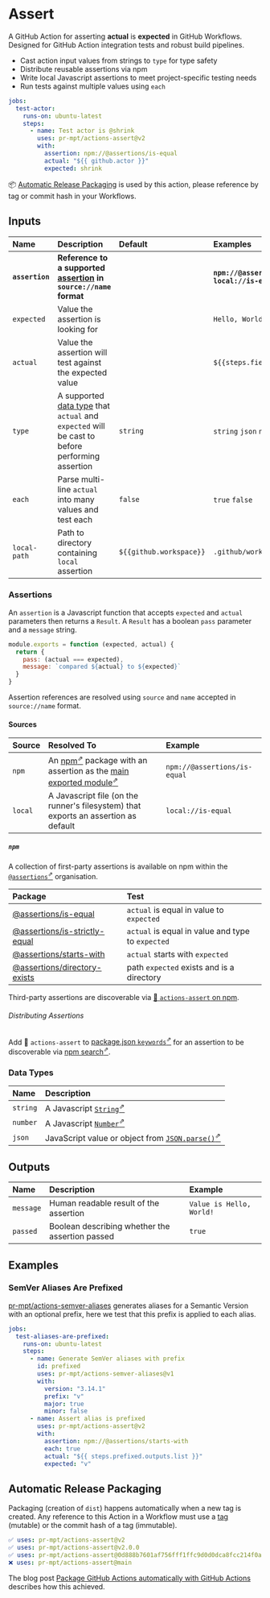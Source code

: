 # Assert

A GitHub Action for asserting **actual** is **expected** in GitHub Workflows.
Designed for GitHub Action integration tests and robust build pipelines.

* Cast action input values from strings to `type` for type safety
* Distribute reusable assertions via npm
* Write local Javascript assertions to meet project-specific testing needs
* Run tests against multiple values using `each`

```yaml
jobs:
  test-actor:
    runs-on: ubuntu-latest
    steps:
      - name: Test actor is @shrink
        uses: pr-mpt/actions-assert@v2
        with:
          assertion: npm://@assertions/is-equal
          actual: "${{ github.actor }}"
          expected: shrink
```

:package: [Automatic Release Packaging](#automatic-release-packaging) is used by
this action, please reference by tag or commit hash in your Workflows.

## Inputs

| Name | Description | Default | Examples |
| :--- | :---------- | :------ | :------- |
| **`assertion`** | **Reference to a supported [assertion](#assertions) in `source://name` format** | | **`npm://@assertions/is-equal`**<br/>**`local://is-even`** |
| `expected` | Value the assertion is looking for | | `Hello, World!` |
| `actual` | Value the assertion will test against the expected value | | `${{steps.fields.outputs.greeting}}` |
| `type` | A supported [data type](#data-types) that `actual` and `expected` will be cast to before performing assertion | `string` | `string` `json` `number` |
| `each` | Parse multi-line `actual` into many values and test each | `false` | `true` `false` |
| `local-path` | Path to directory containing `local` assertion | `${{github.workspace}}` | `.github/workflows/assertions` |

### Assertions

An `assertion` is a Javascript function that accepts `expected` and `actual`
parameters then returns a `Result`. A `Result` has a boolean `pass` parameter
and a `message` string.

```javascript
module.exports = function (expected, actual) {
  return {
    pass: (actual === expected),
    message: `compared ${actual} to ${expected}`
  }
}
```

Assertion references are resolved using `source` and `name` accepted in
`source://name` format.

#### Sources

| Source | Resolved To | Example |
| :--- | :---------- | :------ |
| `npm` | An [npm<sup>&neArr;</sup>][npm] package with an assertion as the [main exported module<sup>&neArr;</sup>][package.json/main] | `npm://@assertions/is-equal` |
| `local` | A Javascript file (on the runner's filesystem) that exports an assertion as default | `local://is-equal` |

##### `npm`

A collection of first-party assertions is available on npm within the
[`@assertions`<sup>&neArr;</sup>][npm/@assertions] organisation.

| Package | Test |
| :------ | :---------- |
| [@assertions/is-equal] | `actual` is equal in value to `expected` |
| [@assertions/is-strictly-equal] | `actual` is equal in value and type to `expected` |
| [@assertions/starts-with] | `actual` starts with `expected` |
| [@assertions/directory-exists] | path `expected` exists and is a directory |

Third-party assertions are discoverable via
[:mag_right: `actions-assert` on npm][npm/search].

###### Distributing Assertions

Add :bookmark: `actions-assert` to
[package.json `keywords`<sup>&neArr;</sup>][package.json/keywords] for an
assertion to be discoverable via [npm search<sup>&neArr;</sup>][npm/search].

### Data Types

| Name | Description |
| :--- | :---------- |
| `string` | A Javascript [`String`<sup>&neArr;</sup>][javascript/string] |
| `number` | A Javascript [`Number`<sup>&neArr;</sup>][javascript/number] |
| `json` | JavaScript value or object from [`JSON.parse()`<sup>&neArr;</sup>][javascript/json/parse] |

## Outputs

| Name | Description | Example |
| :--- | :---------- | :-------|
| `message` | Human readable result of the assertion | `Value is Hello, World!` |
| `passed` | Boolean describing whether the assertion passed | `true` |

## Examples

### SemVer Aliases Are Prefixed

[pr-mpt/actions-semver-aliases] generates aliases for a Semantic Version with an
optional prefix, here we test that this prefix is applied to each alias.

```yaml
jobs:
  test-aliases-are-prefixed:
    runs-on: ubuntu-latest
    steps:
      - name: Generate SemVer aliases with prefix
        id: prefixed
        uses: pr-mpt/actions-semver-aliases@v1
        with:
          version: "3.14.1"
          prefix: "v"
          major: true
          minor: false
      - name: Assert alias is prefixed
        uses: pr-mpt/actions-assert@v2
        with:
          assertion: npm://@assertions/starts-with
          each: true
          actual: "${{ steps.prefixed.outputs.list }}"
          expected: "v"
```

## Automatic Release Packaging

Packaging (creation of `dist`) happens automatically when a new tag is created.
Any reference to this Action in a Workflow must use a [tag][tags] (mutable) or
the commit hash of a tag (immutable).

```yaml
✅ uses: pr-mpt/actions-assert@v2
✅ uses: pr-mpt/actions-assert@v2.0.0
✅ uses: pr-mpt/actions-assert@0d888b7601af756fff1ffc9d0d0dca8fcc214f0a
❌ uses: pr-mpt/actions-assert@main
```

The blog post
[Package GitHub Actions automatically with GitHub Actions][blog/package-automatically]
describes how this achieved.

[javascript/string]: https://developer.mozilla.org/en-US/docs/Web/JavaScript/Reference/Global_Objects/String
[javascript/number]: https://developer.mozilla.org/en-US/docs/Web/JavaScript/Reference/Global_Objects/Number
[javascript/json/parse]: https://developer.mozilla.org/en-US/docs/Web/JavaScript/Reference/Global_Objects/JSON/parse
[pr-mpt/actions-semver-aliases]: https://github.com/pr-mpt/actions-semver-aliases
[npm]: https://npmjs.com
[npm/search]: https://www.npmjs.com/search?q=keywords%3Aactions-assert
[package.json/main]: https://docs.npmjs.com/cli/v7/configuring-npm/package-json#main
[package.json/keywords]: https://docs.npmjs.com/cli/v7/configuring-npm/package-json#keywords
[@assertions/is-equal]: https://npmjs.com/package/@assertions/is-equal
[@assertions/is-strictly-equal]: https://npmjs.com/package/@assertions/is-strictly-equal
[@assertions/starts-with]: https://npmjs.com/package/@assertions/starts-with
[@assertions/directory-exists]: https://npmjs.com/package/@assertions/directory-exists
[npm/@assertions]: https://www.npmjs.com/org/assertions
[workflows/workspace]: https://docs.github.com/en/actions/reference/context-and-expression-syntax-for-github-actions#github-context
[blog/package-automatically]: https://medium.com/prompt/package-github-actions-automatically-with-github-actions-a70b9f7bae4
[tags]: https://github.com/pr-mpt/actions-assert/tags
